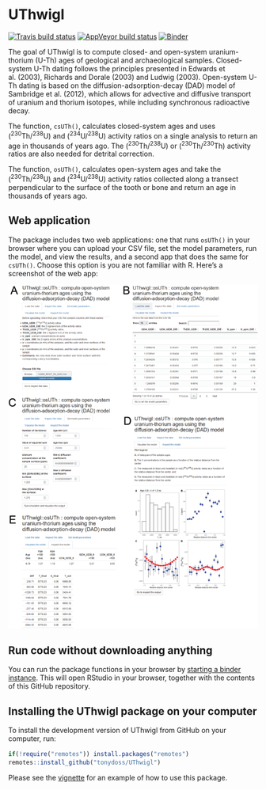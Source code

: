 
<!-- README.md is generated from README.Rmd. Please edit that file -->

# UThwigl

[![Travis build
status](https://travis-ci.org/benmarwick/UThwigl.svg?branch=master)](https://travis-ci.org/benmarwick/UThwigl)
[![AppVeyor build
status](https://ci.appveyor.com/api/projects/status/github/benmarwick/UThwigl?branch=master&svg=true)](https://ci.appveyor.com/project/benmarwick/UThwigl)
[![Binder](https://mybinder.org/badge_logo.svg)](https://mybinder.org/v2/gh/benmarwick/UThwigl/master?urlpath=rstudio)

The goal of UThwigl is to compute closed- and open-system
uranium-thorium (U-Th) ages of geological and archaeological samples.
Closed-system U-Th dating follows the principles presented in Edwards et
al. (2003), Richards and Dorale (2003) and Ludwig (2003). Open-system
U-Th dating is based on the diffusion-adsorption-decay (DAD) model of
Sambridge et al. (2012), which allows for advective and diffusive
transport of uranium and thorium isotopes, while including synchronous
radioactive decay.

The function, `csUTh()`, calculates closed-system ages and uses
(<sup>230</sup>Th/<sup>238</sup>U) and (<sup>234</sup>U/<sup>238</sup>U)
activity ratios on a single analysis to return an age in thousands of
years ago. The (<sup>230</sup>Th/<sup>238</sup>U) or (<sup>230</sup>Th/<sup>230</sup>Th) activity ratios are also needed for detrital correction.

The function, `osUTh()`, calculates open-system ages and take the
(<sup>230</sup>Th/<sup>238</sup>U) and (<sup>234</sup>U/<sup>238</sup>U)
activity ratios collected along a transect perpendicular to the surface
of the tooth or bone and return an age in thousands of years ago.

## Web application

The package includes two web applications: one that runs `osUTh()` in
your browser where you can upload your CSV file, set the model
parameters, run the model, and view the results, and a second app that
does the same for `csUTh()`. Choose this option is you are not familiar
with R. Here’s a screenshot of the web app:

![](vignettes/figures/shiny-app-screenshots.png)

## Run code without downloading anything

You can run the package functions in your browser by [starting a binder
instance](https://mybinder.org/v2/gh/benmarwick/UThwigl/master?urlpath=rstudio).
This will open RStudio in your browser, together with the contents of
this GitHub repository.

## Installing the UThwigl package on your computer

To install the development version of UThwigl from GitHub on your
computer, run:

``` r
if(!require("remotes")) install.packages("remotes")
remotes::install_github("tonydoss/UThwigl")
```

Please see the [vignette](docs/articles/uthwigl.pdf) for an example of
how to use this package.

<!--
# get Tony's changes
git remote add upstream https://github.com/tonydoss/UThwigl.git
git fetch upstream
git checkout master
git merge upstream/master 

# update pkgdown
pkgdown::build_site()
-->
